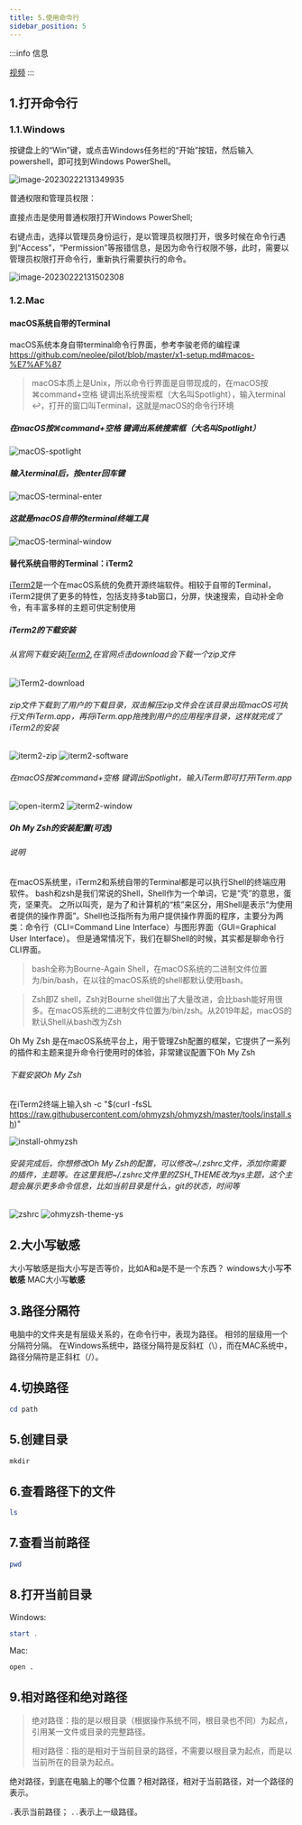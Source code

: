 ```yaml
---
title: 5.使用命令行
sidebar_position: 5
---
```


:::info 信息

[视频](https://www.bilibili.com/video/BV1Jo4y1Y7SC/?vd_source=4a888db8814702b2062fcaf2575be745)
:::

## 1.打开命令行

### 1.1.Windows

按键盘上的“Win”键，或点击Windows任务栏的“开始”按钮，然后输入powershell，即可找到Windows PowerShell。

![image-20230222131349935](p0-5-cli.assets/image-20230222131349935.png)

普通权限和管理员权限：

直接点击是使用普通权限打开Windows  PowerShell;

右键点击，选择以管理员身份运行，是以管理员权限打开，很多时候在命令行遇到“Access”，“Permission”等报错信息，是因为命令行权限不够，此时，需要以管理员权限打开命令行，重新执行需要执行的命令。

![image-20230222131502308](p0-5-cli.assets/image-20230222131502308.png)

### 1.2.Mac

#### macOS系统自带的Terminal

macOS系统本身自带terminal命令行界面，参考李骏老师的编程课 https://github.com/neolee/pilot/blob/master/x1-setup.md#macos-%E7%AF%87

> macOS本质上是Unix，所以命令行界面是自带现成的，在macOS按⌘command+空格 键调出系统搜索框（大名叫Spotlight），输入terminal ↩︎，打开的窗口叫Terminal，这就是macOS的命令行环境

##### 在macOS按⌘command+空格 键调出系统搜索框（大名叫Spotlight）

![macOS-spotlight](p0-5-cli.assets/macOS-spotlight.png)

##### 输入terminal后，按enter回车键

![macOS-terminal-enter](p0-5-cli.assets/macOS-terminal-enter.png)

##### 这就是macOS自带的terminal终端工具

![macOS-terminal-window](p0-5-cli.assets/macOS-terminal-window.png)


#### 替代系统自带的Terminal：iTerm2

[iTerm2](https://iterm2.com/)是一个在macOS系统的免费开源终端软件。相较于自带的Terminal，iTerm2提供了更多的特性，包括支持多tab窗口，分屏，快速搜索，自动补全命令，有丰富多样的主题可供定制使用

##### iTerm2的下载安装

###### 从官网下载安装[iTerm2](https://iterm2.com/),在官网点击download会下载一个zip文件
![iTerm2-download](p0-5-cli.assets/iTerm2-download.png)

###### zip文件下载到了用户的下载目录，双击解压zip文件会在该目录出现macOS可执行文件iTerm.app，再将iTerm.app拖拽到用户的应用程序目录，这样就完成了iTerm2的安装
![iterm2-zip](p0-5-cli.assets/iterm2-zip.png)
![iterm2-software](p0-5-cli.assets/iterm2-software.png)

###### 在macOS按⌘command+空格 键调出Spotlight，输入iTerm即可打开iTerm.app
![open-iterm2](p0-5-cli.assets/open-iterm2.png)
![iterm2-window](p0-5-cli.assets/iterm2-window.png)

##### Oh My Zsh的安装配置(可选)

###### 说明
在macOS系统里，iTerm2和系统自带的Terminal都是可以执行Shell的终端应用软件。
bash和zsh是我们常说的Shell，Shell作为一个单词，它是“壳”的意思，蛋壳，坚果壳。
之所以叫壳，是为了和计算机的“核”来区分，用Shell是表示“为使用者提供的操作界面”。Shell也泛指所有为用户提供操作界面的程序，主要分为两类：命令行（CLI=Command Line Interface）与图形界面（GUI=Graphical User Interface）。
但是通常情况下，我们在聊Shell的时候，其实都是聊命令行CLI界面。

> bash全称为Bourne-Again Shell，在macOS系统的二进制文件位置为/bin/bash，在以往的macOS系统的shell都默认使用bash。

> Zsh即Z shell，Zsh对Bourne shell做出了大量改进，会比bash能好用很多。在macOS系统的二进制文件位置为/bin/zsh。从2019年起，macOS的默认Shell从bash改为Zsh

Oh My Zsh 是在macOS系统平台上，用于管理Zsh配置的框架，它提供了一系列的插件和主题来提升命令行使用时的体验，非常建议配置下Oh My Zsh

###### 下载安装Oh My Zsh

在iTerm2终端上输入sh -c "$(curl -fsSL https://raw.githubusercontent.com/ohmyzsh/ohmyzsh/master/tools/install.sh)"

![install-ohmyzsh](p0-5-cli.assets/install-ohmyzsh.png)

###### 安装完成后，你想修改Oh My Zsh的配置，可以修改~/.zshrc文件，添加你需要的插件，主题等。在这里我把~/.zshrc文件里的ZSH_THEME改为ys主题，这个主题会展示更多命令信息，比如当前目录是什么，git的状态，时间等
![zshrc](p0-5-cli.assets/zshrc.png)
![ohmyzsh-theme-ys](p0-5-cli.assets/ohmyzsh-theme-ys.png)


## 2.大小写敏感
大小写敏感是指大小写是否等价，比如A和a是不是一个东西？
windows大小写**不敏感**
MAC大小写**敏感**



## 3.路径分隔符

电脑中的文件夹是有层级关系的，在命令行中，表现为路径。
相邻的层级用一个分隔符分隔。
在Windows系统中，路径分隔符是反斜杠（\），而在MAC系统中，路径分隔符是正斜杠（/）。



## 4.切换路径

```powershell
cd path
```



## 5.创建目录

```powershell
mkdir
```



## 6.查看路径下的文件

```powershell
ls
```

## 7.查看当前路径
``` powershell
pwd
```



## 8.打开当前目录

Windows:

```powershell
start .
```

Mac:


```shell
open .
```



## 9.相对路径和绝对路径

> 绝对路径：指的是以根目录（根据操作系统不同，根目录也不同）为起点，引用某一文件或目录的完整路径。
> 
> 相对路径：指的是相对于当前目录的路径，不需要以根目录为起点，而是以当前所在的目录为起点。

绝对路径，到底在电脑上的哪个位置？相对路径，相对于当前路径，对一个路径的表示。

`.`表示当前路径；
`..`表示上一级路径。
